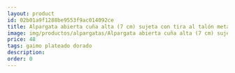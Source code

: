 ```yaml
---
layout: product
id: 02b01a9f1288be9553f9ac014092ce
title: Alpargata abierta cuña alta (7 cm) sujeta con tira al talón metalizada
image: img/productos/alpargatas/Alpargata abierta cuña alta (7 cm) sujeta con tira al talón metalizada=48=gaimo plateado dorado.webp
price: 48
tags: gaimo plateado dorado
description: 
order: 0
---
```

